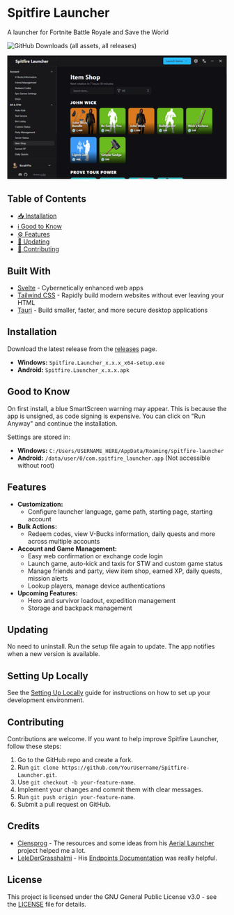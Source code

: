 # Spitfire Launcher

A launcher for Fortnite Battle Royale and Save the World

![GitHub Downloads (all assets, all releases)](https://img.shields.io/github/downloads/BurakYs/Spitfire-Launcher/total?label=Total+Downloads)

![Launcher Preview](assets/launcher-preview.png)

## Table of Contents

- [📥 Installation](#installation)
- [ℹ️ Good to Know](#good-to-know)
- [⚙️ Features](#features)
- [🔄 Updating](#updating)
- [🤝 Contributing](#contributing)

## Built With

- [Svelte](https://svelte.dev) - Cybernetically enhanced web apps
- [Tailwind CSS](https://tailwindcss.com) - Rapidly build modern websites without ever leaving your HTML
- [Tauri](https://tauri.app) - Build smaller, faster, and more secure desktop applications

## Installation

Download the latest release from the [releases](https://github.com/BurakYs/Spitfire-Launcher/releases) page.

- **Windows:** `Spitfire.Launcher_x.x.x_x64-setup.exe`
- **Android:** `Spitfire.Launcher_x.x.x.apk`

## Good to Know

On first install, a blue SmartScreen warning may appear. This is because the app is unsigned, as code signing is expensive. You can click on "Run Anyway" and continue the
installation.

Settings are stored in:

- **Windows:** `C:/Users/USERNAME_HERE/AppData/Roaming/spitfire-launcher`
- **Android:** `/data/user/0/com.spitfire_launcher.app` (Not accessible without root)

## Features

- **Customization:**
    - Configure launcher language, game path, starting page, starting account
- **Bulk Actions:**
    - Redeem codes, view V-Bucks information, daily quests and more across multiple accounts
- **Account and Game Management:**
    - Easy web confirmation or exchange code login
    - Launch game, auto-kick and taxis for STW and custom game status
    - Manage friends and party, view item shop, earned XP, daily quests, mission alerts
    - Lookup players, manage device authentications
- **Upcoming Features:**
    - Hero and survivor loadout, expedition management
    - Storage and backpack management

## Updating

No need to uninstall. Run the setup file again to update. The app notifies when a new version is available.

## Setting Up Locally
See the [Setting Up Locally](docs/setting-up-locally.md) guide for instructions on how to set up your development environment.

## Contributing

Contributions are welcome. If you want to help improve Spitfire Launcher, follow these steps:

1. Go to the GitHub repo and create a fork.
2. Run `git clone https://github.com/YourUsername/Spitfire-Launcher.git`.
3. Use `git checkout -b your-feature-name`.
4. Implement your changes and commit them with clear messages.
5. Run `git push origin your-feature-name`.
6. Submit a pull request on GitHub.

## Credits

- [Ciensprog](https://github.com/Ciensprog) - The resources and some ideas from his [Aerial Launcher](https://github.com/Ciensprog/Aerial-Launcher) project helped me a lot.
- [LeleDerGrasshalmi](https://github.com/LeleDerGrasshalmi) - His [Endpoints Documentation](https://github.com/LeleDerGrasshalmi/FortniteEndpointsDocumentation) was really helpful.

## License

This project is licensed under the GNU General Public License v3.0 - see the [LICENSE](LICENSE) file for details.
